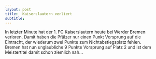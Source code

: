 ```yaml
---
layout: post
title:  Kaiserslautern verliert
subtitle:  
---
```


In letzter Minute hat der 1. FC Kaiserslautern heute bei Werder Bremen verloren. Damit haben die Pfälzer nur einen Punkt Vorsprung auf die Eintracht, der wiederum zwei Punkte zum Nichtabstiegsplatz fehlen. Bremen hat nun unglaubliche 9 Punkte Vorsprung auf Platz 2 und ist dem Meistertitel damit schon ziemlich nah...


